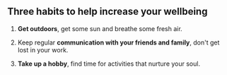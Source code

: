## Three habits to help increase your wellbeing

1. **Get outdoors**, get some sun and breathe some fresh air.

2. Keep regular **communication with your friends and family**, don't get lost in your work.

3. **Take up a hobby**, find time for activities that nurture your soul. 

